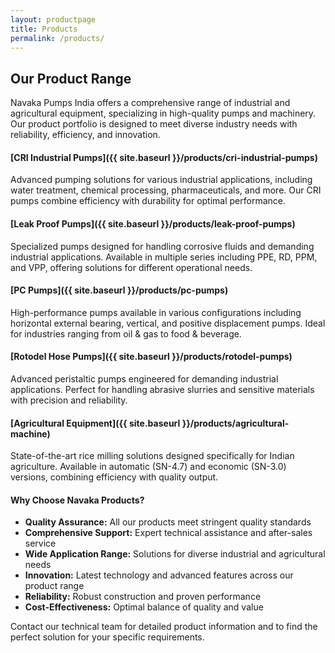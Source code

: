 ```yaml
---
layout: productpage
title: Products
permalink: /products/
---
```


## Our Product Range

Navaka Pumps India offers a comprehensive range of industrial and agricultural equipment, specializing in high-quality pumps and machinery. Our product portfolio is designed to meet diverse industry needs with reliability, efficiency, and innovation.

#### [CRI Industrial Pumps]({{ site.baseurl }}/products/cri-industrial-pumps)
Advanced pumping solutions for various industrial applications, including water treatment, chemical processing, pharmaceuticals, and more. Our CRI pumps combine efficiency with durability for optimal performance.

#### [Leak Proof Pumps]({{ site.baseurl }}/products/leak-proof-pumps)
Specialized pumps designed for handling corrosive fluids and demanding industrial applications. Available in multiple series including PPE, RD, PPM, and VPP, offering solutions for different operational needs.

#### [PC Pumps]({{ site.baseurl }}/products/pc-pumps)
High-performance pumps available in various configurations including horizontal external bearing, vertical, and positive displacement pumps. Ideal for industries ranging from oil & gas to food & beverage.

#### [Rotodel Hose Pumps]({{ site.baseurl }}/products/rotodel-pumps)
Advanced peristaltic pumps engineered for demanding industrial applications. Perfect for handling abrasive slurries and sensitive materials with precision and reliability.

#### [Agricultural Equipment]({{ site.baseurl }}/products/agricultural-machine)
State-of-the-art rice milling solutions designed specifically for Indian agriculture. Available in automatic (SN-4.7) and economic (SN-3.0) versions, combining efficiency with quality output.

#### Why Choose Navaka Products?

* **Quality Assurance:** All our products meet stringent quality standards
* **Comprehensive Support:** Expert technical assistance and after-sales service
* **Wide Application Range:** Solutions for diverse industrial and agricultural needs
* **Innovation:** Latest technology and advanced features across our product range
* **Reliability:** Robust construction and proven performance
* **Cost-Effectiveness:** Optimal balance of quality and value

Contact our technical team for detailed product information and to find the perfect solution for your specific requirements.
